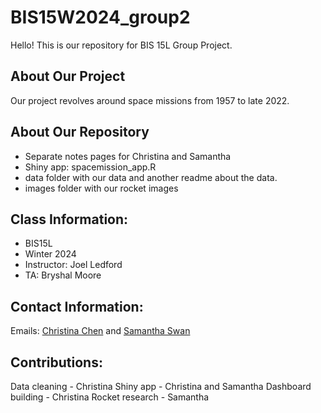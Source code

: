 # BIS15W2024_group2

Hello! This is our repository for BIS 15L Group Project.

## About Our Project

Our project revolves around space missions from 1957 to late 2022.

## About Our Repository

- Separate notes pages for Christina and Samantha
- Shiny app: spacemission_app.R
- data folder with our data and another readme about the data.
- images folder with our rocket images

## Class Information:
- BIS15L
- Winter 2024
- Instructor: Joel Ledford
- TA: Bryshal Moore

## Contact Information:

Emails: [Christina Chen](mailto:omqchen@ucdavis.edu) and [Samantha Swan](mailto:shswan@ucdavis.edu)

## Contributions:

Data cleaning - Christina
Shiny app - Christina and Samantha
Dashboard building - Christina
Rocket research - Samantha